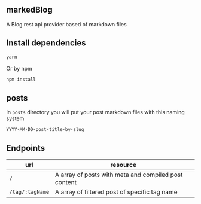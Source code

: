 ## markedBlog

A Blog rest api provider based of markdown files

## Install dependencies

```bash
yarn
```

Or by npm

```bash
npm install
```

## posts

In `posts` directory you will put your post markdown files with this naming system

```
YYYY-MM-DD-post-title-by-slug
```

## Endpoints

| url             | resource                                             |
| --------------- | ---------------------------------------------------- |
| `/`             | A array of posts with meta and compiled post content |
| `/tag/:tagName` | A array of filtered post of specific tag name        |
